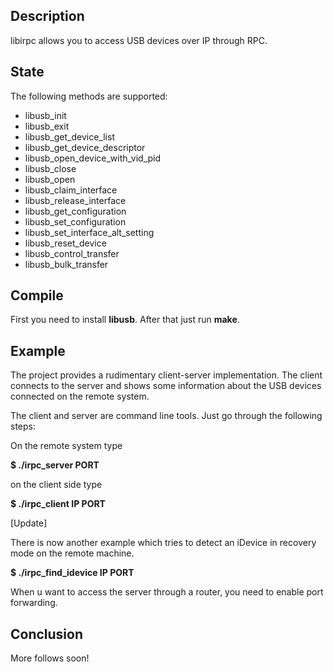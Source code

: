Description
-----------

libirpc allows you to access USB devices over IP through RPC.

State
-----

The following methods are supported:

- libusb_init
- libusb_exit
- libusb_get_device_list
- libusb_get_device_descriptor
- libusb_open_device_with_vid_pid
- libusb_close
- libusb_open
- libusb_claim_interface
- libusb_release_interface
- libusb_get_configuration
- libusb_set_configuration
- libusb_set_interface_alt_setting
- libusb_reset_device
- libusb_control_transfer
- libusb_bulk_transfer

Compile
-------

First you need to install <b>libusb</b>. After that just run <b>make</b>.

Example
-------

The project provides a rudimentary client-server implementation.  The
client connects to the server and shows some information about the USB
devices connected on the remote system.

The client and server are command line tools. Just go through the
following steps:

On the remote system type

<b>$ ./irpc_server PORT</b>

on the client side type

<b>$ ./irpc_client IP PORT</b>

[Update]

There is now another example which tries to detect an iDevice
in recovery mode on the remote machine.

<b>$ ./irpc_find_idevice IP PORT</b>

When u want to access the server through a router, you need to enable
port forwarding.

Conclusion
----------

More follows soon!








